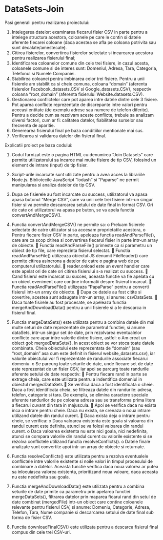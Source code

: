 # DataSets-Join



Pasi generali pentru realizarea proiectului:
1.	Intelegerea datelor: examinarea fiecarui fisier CSV in parte pentru a intelege structura acestora, coloanele pe care le contin si datele aferente fiecarei coloane (daca acestea se afla pe coloana potrivita sau sunt decalate/amestecate).
2.	Citirea fisierelor, convertirea fisierelor selectate si incarcarea acestora pentru realizarea fisierului final;
3.	Identificarea coloanelor comune din cele trei fisiere, in cazul acesta, coloanele comune si de interes sunt: Domeniul, Adresa, Tara, Categoria, Telefonul si Numele Companiei.
4.	Stabilirea coloanei pentru imbinarea celor trei fisiere. Pentru a unii fisierele am stabilit ca si cheie comuna, coloana “domain” (aferenta fisierelor Facebook_datasets.CSV si Google_datasets.CSV), respectiv coloana “root_domain” (aferenta fisierului Website.datasets.CSV).
5.	Gestionarea conflictelor care pot aparea intre datele dintre cele 3 fisiere. Pot aparea conflicte reprezentate de discrepante intre valori pentru aceeasi entitate (de exemplu adrese sau numere de telefon diferite). Pentru a decide cum sa rezolvam aceste conflicte, trebuie sa analizam diversi factori, cum ar fi: calitatea datelor, fiabilitatea surselor sau frecventa de aparitie.
6.	Generearea fisierului final pe baza conditiilor mentionate mai sus.
7.	Verificarea si validarea datelor din fisierul final.

Explicatii proiect pe baza codului:
1.	Codul furnizat este o pagina HTML cu denumirea “Join Datasets” care permite utilizatorului sa incarce mai multe fisiere de tip CSV, folosind un element de intrare (input) de tip fisier. 
 
2.	Script-urile incarcate sunt utilizate pentru a avea acces la librariile Node.js. Bibliotecile JavaScript “lodash” si “Paparse” ne permit manipularea si analiza datelor de tip CSV.
 

3.	Dupa ce fisierele au fost incarcate cu success, utilizatorul va apasa apasa butonul “Merge CSV”, care va unii cele trei fisiere intr-un singur fisier si va permite descarcarea setului de date final in format CSV. Ori de cate ori utilizatorul va apasa pe buton, se va apela functia convertAndMergeCSV().

 

4.	Functia convertAndMergeCSV() ne permite sa:
o	Preluam fisierele selectate de catre utilizator si sa accesam proprietatile acestora,
o	Pentru fiecare fisier CSV in parte, apeleaza functia readAndParseFile(), care are ca scop citirea si convertirea fiecarui fisier in parte intr-un array de obiecte.
	Functia readAndParseFile() primeste ca si parametru un obiect de tip file, care reprezinta fisierul selectat. 
	Functia readAndParseFile() utilizeaza obiectul JS denumit FileReader() care permite  citirea asincrona a datelor de catre o pagina web de pe computerul utilizatorului.
	reader.onload este un event handler care este apelat ori de cate ori citirea fisierului s-a realizat cu success.
	Cand fisierul este incarcat cu succes, aceasta functie va fie apelata cu un obiect eveniment care conține informatii despre fisierul incarcat.
	Functia readAndParseFile() utilizeaza “PapaParse”  pentru a converti fisierul intr-un array de obiecte.
	Dupa ce datele au fost citite si covertire, acestea sunt adaugate intr-un array, si anume: csvDataSets.
	Daca toate fisirele au fost procesate, se apeleaza functia mergeAndDownloadData() pentru a unii fisierele si a le descarca in fisierul final.
 

5.	Functia mergeDataSets() este utilizata pentru a combina datele din mai multe seturi de date reprezentate de parametrul functiei, si anume dataSets, intr-un singur set de date, prin rezolvarea eventualelor conflicte care apar intre valorile dintre fisiere, astfel:
o	Am creat un obiect gol: mergedDataSets{}. In acest obiect se vor stoca toate datele combinate. Cheia obiectului este reprezentata de “domain” (sau “root_domain” asa cum este definit in fisierul website_datasets.csv), iar valorile obiectului vor fi reprezentate de randurile associate fiecarui domeniu.
o	Se parcurg toate seturile de date, unde fiecare set de date este reprezentat de un fisier CSV, iar apoi se parcurg toate randurile aferente setului de date respectiv:
	Pentru fiecare rand in parte se extrage cheia, care este utilizata pentru a indentifica domeniul in obiectul mergedDataSets 
	Se verifica daca a fost identificata o cheie. Daca a fost identificata cheia, se filtreaza datele din randurile: adresa, telefon, categorie si tara. De exemplu, se elimina caractere speciale aferente randurilor de pe coloana adresa sau se transforma prima litera a fiecarui cuvant din tara in majuscula.
	Apoi se verifica daca nu exista inca o intrare pentru cheie. Daca nu exista, se creeaza o noua intrare utilizand datele din randul curent.
	Daca exista deja o intrare pentru cheie, se verifica:
o	 Daca valoarea existenta este goala si valoarea din randul curent este definita, atunci se va folosi valoarea din randul curent.
o	Daca valoarea existenta nu este nici goala, nici nedefinita, atunci se compara valorile din randul curent cu valorile existente si se rezolva conflictele utilizand functia resolveConflicts().
o	Datele finale analizate sunt convertite apoi intr-un array de obiecte si returnate.
 

6.	Functia resolveConflicts() este utilizata pentru a rezolva eventualele conflictele intre valorile existente si noile valori in timpul procesului de combinare a datelor. Aceasta functie verifica daca noua valorea ar putea sa inlocuiasca valorea existenta, prioritizand noua valoare, daca aceasta nu este nedefinita sau goala.
 

7.	Functia mergeAndDownloadData() este utilizata pentru a combina seturile de date primite ca parametru prin apelarea functiei mergeDataSets(), filtrarea datelor prin maparea ficarui rand din setul de date combinat (mergedFile) intr-un obiect care contine coloanele relevante pentru fisierul CSV, si anume: Domeniu, Categorie, Adresa, Telefon, Tara, Nume companie  si descarcarea setului de date final sub forma de fisier CSV. 
 

8.	Functia downloadFinalCSV() este utilizata pentru a descarca fisierul final compus din cele trei CSV-uri.
 


